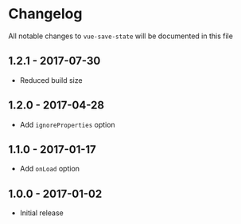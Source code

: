 # Changelog

All notable changes to `vue-save-state` will be documented in this file

## 1.2.1 - 2017-07-30
- Reduced build size

## 1.2.0 - 2017-04-28
- Add `ignoreProperties` option

## 1.1.0 - 2017-01-17
- Add `onLoad` option

## 1.0.0 - 2017-01-02
- Initial release
